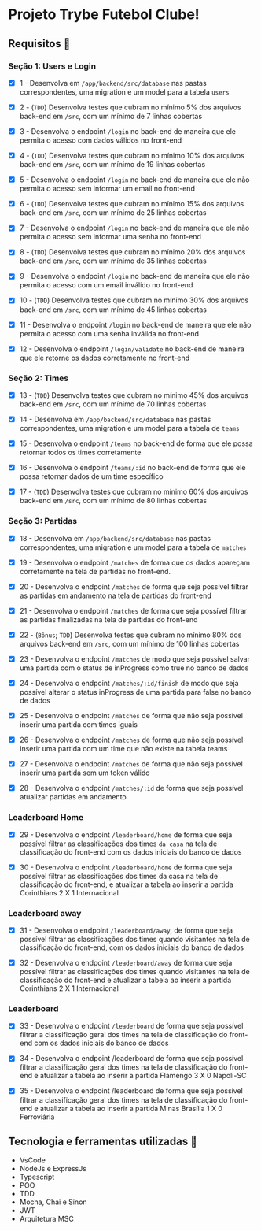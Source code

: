 # Projeto Trybe Futebol Clube!

## Requisitos :robot:
  
### Seção 1: Users e Login

- [x] 1 - Desenvolva em `/app/backend/src/database` nas pastas correspondentes, uma migration e um model para a tabela `users`

- [x] 2 - (`TDD`) Desenvolva testes que cubram no mínimo 5% dos arquivos back-end em `/src`, com um mínimo de 7 linhas cobertas
  
- [x] 3 - Desenvolva o endpoint `/login` no back-end de maneira que ele permita o acesso com dados válidos no front-end 

- [x] 4 - (`TDD`) Desenvolva testes que cubram no mínimo 10% dos arquivos back-end em `/src`, com um mínimo de 19 linhas cobertas

 
- [x] 5 - Desenvolva o endpoint `/login` no back-end de maneira que ele não permita o acesso sem informar um email no front-end

- [x] 6 - (`TDD`) Desenvolva testes que cubram no mínimo 15% dos arquivos back-end em `/src`, com um mínimo de 25 linhas cobertas

- [x] 7 - Desenvolva o endpoint `/login` no back-end de maneira que ele não permita o acesso sem informar uma senha no front-end

- [x] 8 - (`TDD`) Desenvolva testes que cubram no mínimo 20% dos arquivos back-end em `/src`, com um mínimo de 35 linhas cobertas

- [x] 9 - Desenvolva o endpoint `/login` no back-end de maneira que ele não permita o acesso com um email inválido no front-end
  
- [x] 10 - (`TDD`) Desenvolva testes que cubram no mínimo 30% dos arquivos back-end em `/src`, com um mínimo de 45 linhas cobertas

- [x] 11 - Desenvolva o endpoint `/login` no back-end de maneira que ele não permita o acesso com uma senha inválida no front-end

- [x] 12 - Desenvolva o endpoint `/login/validate` no back-end de maneira que ele retorne os dados corretamente no front-end

 ### Seção 2: Times

- [x] 13 - (`TDD`) Desenvolva testes que cubram no mínimo 45% dos arquivos back-end em `/src`, com um mínimo de 70 linhas cobertas

- [x] 14 - Desenvolva em `/app/backend/src/database` nas pastas correspondentes, uma migration e um model para a tabela de `teams`
 
- [x] 15 - Desenvolva o endpoint `/teams` no back-end de forma que ele possa retornar todos os times corretamente
 
- [x] 16 - Desenvolva o endpoint `/teams/:id` no back-end de forma que ele possa retornar dados de um time específico
 
- [x] 17 - (`TDD`) Desenvolva testes que cubram no mínimo 60% dos arquivos back-end em `/src`, com um mínimo de 80 linhas cobertas 

### Seção 3: Partidas

- [x] 18 - Desenvolva em `/app/backend/src/database` nas pastas correspondentes, uma migration e um model para a tabela de `matches`
 
- [x] 19 - Desenvolva o endpoint `/matches` de forma que os dados apareçam corretamente na tela de partidas no front-end.
  
- [x] 20 - Desenvolva o endpoint `/matches` de forma que seja possível filtrar as partidas em andamento na tela de partidas do front-end

- [x] 21 - Desenvolva o endpoint `/matches` de forma que seja possível filtrar as partidas finalizadas na tela de partidas do front-end  

- [x] 22 - (`Bônus`; `TDD`) Desenvolva testes que cubram no mínimo 80% dos arquivos back-end em `/src`, com um mínimo de 100 linhas cobertas
  
- [x] 23 - Desenvolva o endpoint `/matches` de modo que seja possível salvar uma partida com o status de inProgress como true no banco de dados

- [x] 24 - Desenvolva o endpoint `/matches/:id/finish` de modo que seja possível alterar o status inProgress de uma partida para false no banco de dados

- [x] 25 - Desenvolva o endpoint `/matches` de forma que não seja possível inserir uma partida com times iguais 

- [x] 26 - Desenvolva o endpoint `/matches` de forma que não seja possível inserir uma partida com um time que não existe na tabela teams

- [x] 27 - Desenvolva o endpoint `/matches` de forma que não seja possível inserir uma partida sem um token válido 

- [x] 28 - Desenvolva o endpoint `/matches/:id` de forma que seja possível atualizar partidas em andamento

### Leaderboard Home

- [x] 29 - Desenvolva o endpoint `/leaderboard/home` de forma que seja possível filtrar as classificações dos times `da casa` na tela de classificação do front-end com os dados iniciais do banco de dados

- [x] 30 - Desenvolva o endpoint `/leaderboard/home` de forma que seja possível filtrar as classificações dos times da casa na tela de classificação do front-end, e atualizar a tabela ao inserir a partida Corinthians 2 X 1 Internacional

### Leaderboard away

- [x] 31 - Desenvolva o endpoint `/leaderboard/away`, de forma que seja possível filtrar as classificações dos times quando visitantes na tela de classificação do front-end, com os dados iniciais do banco de dados

- [x] 32 - Desenvolva o endpoint `/leaderboard/away` de forma que seja possível filtrar as classificações dos times quando visitantes na tela de classificação do front-end e atualizar a tabela ao inserir a partida Corinthians 2 X 1 Internacional

### Leaderboard

- [x] 33 - Desenvolva o endpoint `/leaderboard` de forma que seja possível filtrar a classificação geral dos times na tela de classificação do front-end com os dados iniciais do banco de dados

- [x] 34 - Desenvolva o endpoint /leaderboard de forma que seja possível filtrar a classificação geral dos times na tela de classificação do front-end e atualizar a tabela ao inserir a partida Flamengo 3 X 0 Napoli-SC

- [x] 35 - Desenvolva o endpoint /leaderboard de forma que seja possível filtrar a classificação geral dos times na tela de classificação do front-end e atualizar a tabela ao inserir a partida Minas Brasília 1 X 0 Ferroviária

## Tecnologia e ferramentas utilizadas :rocket:
- VsCode
- NodeJs e ExpressJs
- Typescript
- POO
- TDD
- Mocha, Chai e Sinon
- JWT
- Arquitetura MSC
